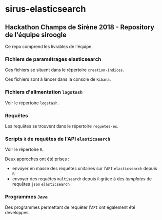 # sirus-elasticsearch
## Hackathon Champs de Sirène 2018 - Repository de l'équipe siroogle

Ce repo comprend les livrables de l'équipe.

### Fichiers de paramétrages elasticsearch

Ces fichiers se situent dans le répertoire `creation-indices`.

Ces fichiers sont à lancer dans la console de `Kibana`. 

### Fichiers d'alimentation `logstash`

Voir le répertoire `logstash`.

### Requêtes

Les requêtes se trouvent dans le répertoire `requetes-es`.

### Scripts `R` de requêtes de l'API `elasticsearch`

Voir le répertoire `R`.

Deux approches ont été prises :

- envoyer en masse des requêtes unitaires sur l'`API` `elasticsearch` depuis `R`
- envoyer des requêtes `multisearch` depuis `R` grâce à des *templates* de requêtes `json` `elasticsearch`

### Programmes `Java` 

Des programmes permettant de requêter l'`API` ont également été développés.

